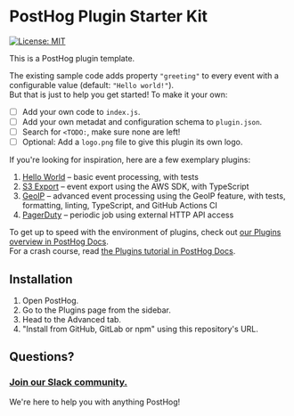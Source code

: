 # PostHog Plugin Starter Kit

[![License: MIT](https://img.shields.io/badge/License-MIT-red.svg?style=flat-square)](https://opensource.org/licenses/MIT)

This is a PostHog plugin template.

The existing sample code adds property `"greeting"` to every event with a configurable value (default: `"Hello world!"`).  
But that is just to help you get started! To make it your own:
- [ ] Add your own code to `index.js`.
- [ ] Add your own metadat and configuration schema to `plugin.json`.
- [ ] Search for `<TODO:`, make sure none are left!
- [ ] Optional: Add a `logo.png` file to give this plugin its own logo.

If you're looking for inspiration, here are a few exemplary plugins:

1. [Hello World](https://github.com/PostHog/helloworldplugin) – basic event processing, with tests
1. [S3 Export](https://github.com/PostHog/s3-export-plugin) – event export using the AWS SDK, with TypeScript
1. [GeoIP](https://github.com/PostHog/posthog-plugin-geoip) – advanced event processing using the GeoIP feature, with tests, formatting, linting, TypeScript, and GitHub Actions CI
1. [PagerDuty](https://github.com/PostHog/posthog-pagerduty-plugin) – periodic job using external HTTP API access

To get up to speed with the environment of plugins, check out [our Plugins overview in PostHog Docs](https://posthog.com/docs/plugins/build/overview).  
For a crash course, read [the Plugins tutorial in PostHog Docs](https://posthog.com/docs/plugins/build/tutorial).

## Installation

1. Open PostHog.
1. Go to the Plugins page from the sidebar.
1. Head to the Advanced tab.
1. "Install from GitHub, GitLab or npm" using this repository's URL.

## Questions?

### [Join our Slack community.](https://join.slack.com/t/posthogusers/shared_invite/enQtOTY0MzU5NjAwMDY3LTc2MWQ0OTZlNjhkODk3ZDI3NDVjMDE1YjgxY2I4ZjI4MzJhZmVmNjJkN2NmMGJmMzc2N2U3Yjc3ZjI5NGFlZDQ)

We're here to help you with anything PostHog!
